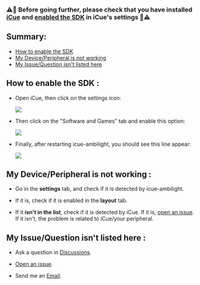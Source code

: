 ### <b>⚠️🚨 Before going further, please check that you have installed [iCue](https://www.corsair.com/us/en/icue) and [enabled the SDK](#how-to-enable-the-sdk-) in iCue's settings 🚨⚠️</b>

## Summary:

-   [How to enable the SDK](#how-to-enable-the-sdk-)
-   [My Device/Peripheral is not working](#my-deviceperipheral-is-not-working-)
-   [My Issue/Question isn't listed here](#my-issuequestion-isnt-listed-here-)

## How to enable the SDK :

-   Open iCue, then click on the settings icon:

      <img src="https://i.imgur.com/xMyHjjW.png">

-   Then click on the "Software and Games" tab and enable this option:

      <img src="https://i.imgur.com/5LqQxJB.png">

-   Finally, after restarting icue-ambilight, you should see this line appear:

      <img src="https://i.imgur.com/5LqQxJB.png">

## My Device/Peripheral is not working :

-   Go in the **settings** tab, and check if it is detected by icue-ambilight.

-   If it is, check if it is enabled in the **layout** tab.

-   If it **isn't in the list**, check if it is detected by iCue. If it is, [open an issue](https://github.com/augustinbegue/icue-ambilight/issues/new/choose). If it isn't, the problem is related to iCue/your peripheral.

## My Issue/Question isn't listed here :

-   Ask a question in [Discussions](https://github.com/augustinbegue/icue-ambilight/discussions).

-   [Open an issue](https://github.com/augustinbegue/icue-ambilight/issues/new/choose).

-   Send me an [Email](mailto://augustin.begue@epita.fr).
